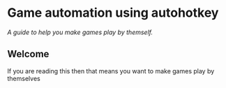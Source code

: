 # Game automation using autohotkey
*A guide to help you make games play by themself.*

## Welcome
If you are reading this then that means you want to make games play by themselves 
